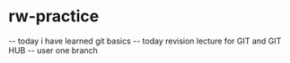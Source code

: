 # rw-practice


-- today i have learned git basics
-- today revision lecture for GIT and GIT HUB
-- user one branch